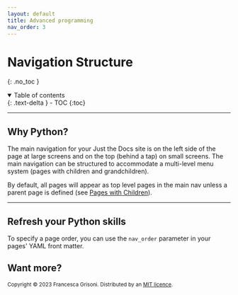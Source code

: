 ```yaml
---
layout: default
title: Advanced programming
nav_order: 3
---
```


# Navigation Structure
{: .no_toc }

<details open markdown="block">
  <summary>
    Table of contents
  </summary>
  {: .text-delta }
- TOC
{:toc}
</details>

---

## Why Python?

The main navigation for your Just the Docs site is on the left side of the page at large screens and on the top (behind a tap) on small screens. The main navigation can be structured to accommodate a multi-level menu system (pages with children and grandchildren).

By default, all pages will appear as top level pages in the main nav unless a parent page is defined (see [Pages with Children](#pages-with-children)).

---

## Refresh your Python skills

To specify a page order, you can use the `nav_order` parameter in your pages' YAML front matter.


## Want more?



<sub>Copyright &copy; 2023 Francesca Grisoni. Distributed by an [MIT licence](LICENSE).</sub>
